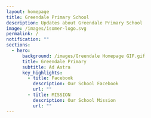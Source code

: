 ```yaml
---
layout: homepage
title: Greendale Primary School
description: Updates about Greendale Primary School
image: /images/isomer-logo.svg
permalink: /
notification: ""
sections:
  - hero:
      background: /images/Greendale Homepage GIF.gif
      title: Greendale Primary
      subtitle: Ad Astra
      key_highlights:
        - title: Facebook
          description: Our School Facebook
          url: ""
        - title: MISSION
          description: Our School Mission
          url: ""
---
```

